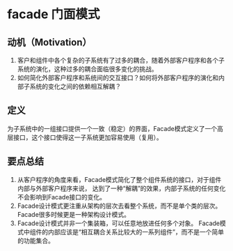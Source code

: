 # facade 门面模式

## 动机（Motivation）
1. 客户和组件中各个复杂的子系统有了过多的耦合，随着外部客户程序和各个子系统的演化，这种过多的耦合面临很多变化的挑战。
2. 如何简化外部客户程序和系统间的交互接口？如何将外部客户程序的演化和内部子系统的变化之间的依赖相互解耦？

## 定义
为子系统中的一组接口提供一个一致（稳定）的界面，Facade模式定义了一个高层接口，这个接口使得这一子系统更加容易使用（复用）。

## 要点总结
1. 从客户程序的角度来看，Facade模式简化了整个组件系统的接口，对于组件内部与外部客户程序来说，
   达到了一种“解耦”的效果，内部子系统的任何变化不会影响到Facade接口的变化。
2. Facade设计模式更注重从架构的层次去看整个系统，而不是单个类的层次。Facade很多时候更是一种架构设计模式。
3. Facade设计模式并非一个集装箱，可以任意地放进任何多个对象。
   Facade模式中组件的内部应该是“相互耦合关系比较大的一系列组件”，而不是一个简单的功能集合。